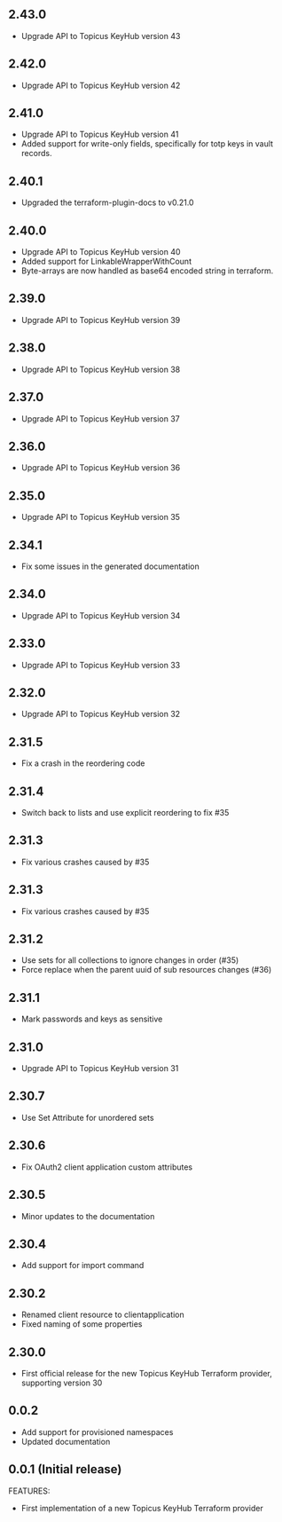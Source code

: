 ## 2.43.0
* Upgrade API to Topicus KeyHub version 43

## 2.42.0
* Upgrade API to Topicus KeyHub version 42

## 2.41.0
* Upgrade API to Topicus KeyHub version 41
* Added support for write-only fields, specifically for totp keys in vault records.

## 2.40.1
* Upgraded the terraform-plugin-docs to v0.21.0

## 2.40.0
* Upgrade API to Topicus KeyHub version 40
* Added support for LinkableWrapperWithCount
* Byte-arrays are now handled as base64 encoded string in terraform.

## 2.39.0
* Upgrade API to Topicus KeyHub version 39

## 2.38.0
* Upgrade API to Topicus KeyHub version 38

## 2.37.0
* Upgrade API to Topicus KeyHub version 37

## 2.36.0
* Upgrade API to Topicus KeyHub version 36

## 2.35.0
* Upgrade API to Topicus KeyHub version 35

## 2.34.1
* Fix some issues in the generated documentation

## 2.34.0
* Upgrade API to Topicus KeyHub version 34

## 2.33.0
* Upgrade API to Topicus KeyHub version 33

## 2.32.0
* Upgrade API to Topicus KeyHub version 32

## 2.31.5
* Fix a crash in the reordering code

## 2.31.4
* Switch back to lists and use explicit reordering to fix #35

## 2.31.3
* Fix various crashes caused by #35

## 2.31.3
* Fix various crashes caused by #35

## 2.31.2
* Use sets for all collections to ignore changes in order (#35)
* Force replace when the parent uuid of sub resources changes (#36)

## 2.31.1
* Mark passwords and keys as sensitive

## 2.31.0
* Upgrade API to Topicus KeyHub version 31

## 2.30.7
* Use Set Attribute for unordered sets

## 2.30.6
* Fix OAuth2 client application custom attributes

## 2.30.5
* Minor updates to the documentation

## 2.30.4
* Add support for import command

## 2.30.2
* Renamed client resource to clientapplication
* Fixed naming of some properties

## 2.30.0
* First official release for the new Topicus KeyHub Terraform provider, supporting version 30

## 0.0.2
* Add support for provisioned namespaces
* Updated documentation

## 0.0.1 (Initial release)

FEATURES:
* First implementation of a new Topicus KeyHub Terraform provider
